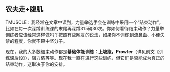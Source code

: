 ## 农夫走+腹肌



TMUSCLE：我经常在文章中读到，力量举选手会在训练中采用一个“结束动作”，比如在每一次深蹲训练课的末尾再深蹲315磅30次。你如何看待结束动作？力量举训练者应该经常这样做吗？按照有些网友的说法，如果你不训练到流鼻血、小便失禁的程度，你就不算中坚分子。

现在，我的大多数结束动作都是**基础体能训练：上坡跑，Prowler**（详见前文《训练课后段》），阻力橇等等。现在我一直在进行这些训练，但它们是否能成为真正的结束动作，这取决于你的安排。

